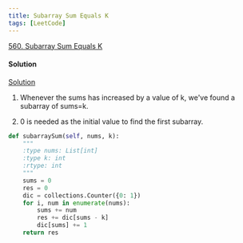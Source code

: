 ```yaml
---
title: Subarray Sum Equals K
tags: [LeetCode]
---
```


[560. Subarray Sum Equals K](https://leetcode.com/problems/subarray-sum-equals-k/)
#### Solution  
[Solution](https://leetcode.com/problems/subarray-sum-equals-k/discuss/341399/Python-clear-explanation-with-code-and-example)

1. Whenever the sums has increased by a value of k, we've found a subarray of sums=k.

1. 0 is needed as the initial value to find the first subarray.

```python
def subarraySum(self, nums, k):
    """
    :type nums: List[int]
    :type k: int
    :rtype: int
    """
    sums = 0
    res = 0
    dic = collections.Counter({0: 1})
    for i, num in enumerate(nums):
        sums += num
        res += dic[sums - k]
        dic[sums] += 1
    return res
```